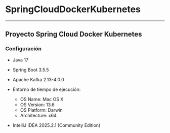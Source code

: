 # SpringCloudDockerKubernetes
---
Proyecto Spring Cloud Docker Kubernetes
---

### Configuración
* Java 17
* Spring Boot 3.5.5
* Apache Kafka 2.13-4.0.0

* Entorno de tiempo de ejecución:
  - OS Name:     Mac OS X
  - OS Version:  13.6
  - OS Platform: Darwin
  - Architecture: x64

* IntelliJ IDEA 2025.2.1 (Community Edition)